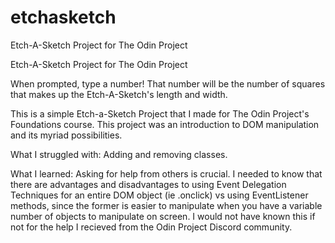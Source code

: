 # etchasketch
Etch-A-Sketch Project for The Odin Project

Etch-A-Sketch Project for The Odin Project

When prompted, type a number! That number will be the number of squares that makes up the Etch-A-Sketch's length and width.

This is a simple Etch-a-Sketch Project that I made for The Odin Project's Foundations course. This project was an introduction to DOM manipulation and its myriad possibilities.

What I struggled with: Adding and removing classes.

What I learned: Asking for help from others is crucial. I needed to know that there are advantages and disadvantages to using Event Delegation Techniques for an entire DOM object (ie .onclick) vs using EventListener methods, since the former is easier to manipulate when you have a variable number of objects to manipulate on screen. I would not have known this if not for the help I recieved from the Odin Project Discord community.